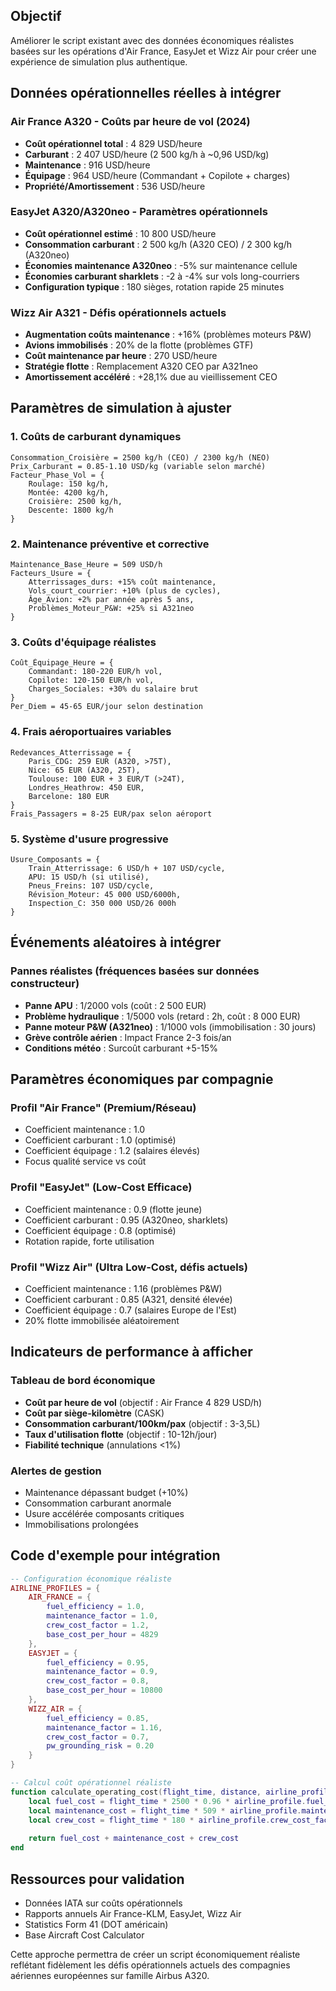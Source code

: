 ## Objectif
Améliorer le script existant avec des données économiques réalistes basées sur les opérations d'Air France, EasyJet et Wizz Air pour créer une expérience de simulation plus authentique.

## Données opérationnelles réelles à intégrer

### Air France A320 - Coûts par heure de vol (2024)
- **Coût opérationnel total** : 4 829 USD/heure
- **Carburant** : 2 407 USD/heure (2 500 kg/h à ~0,96 USD/kg)
- **Maintenance** : 916 USD/heure
- **Équipage** : 964 USD/heure (Commandant + Copilote + charges)
- **Propriété/Amortissement** : 536 USD/heure

### EasyJet A320/A320neo - Paramètres opérationnels
- **Coût opérationnel estimé** : 10 800 USD/heure
- **Consommation carburant** : 2 500 kg/h (A320 CEO) / 2 300 kg/h (A320neo)
- **Économies maintenance A320neo** : -5% sur maintenance cellule
- **Économies carburant sharklets** : -2 à -4% sur vols long-courriers
- **Configuration typique** : 180 sièges, rotation rapide 25 minutes

### Wizz Air A321 - Défis opérationnels actuels
- **Augmentation coûts maintenance** : +16% (problèmes moteurs P&W)
- **Avions immobilisés** : 20% de la flotte (problèmes GTF)
- **Coût maintenance par heure** : 270 USD/heure
- **Stratégie flotte** : Remplacement A320 CEO par A321neo
- **Amortissement accéléré** : +28,1% due au vieillissement CEO

## Paramètres de simulation à ajuster

### 1. Coûts de carburant dynamiques
```
Consommation_Croisière = 2500 kg/h (CEO) / 2300 kg/h (NEO)
Prix_Carburant = 0.85-1.10 USD/kg (variable selon marché)
Facteur_Phase_Vol = {
    Roulage: 150 kg/h,
    Montée: 4200 kg/h,
    Croisière: 2500 kg/h,
    Descente: 1800 kg/h
}
```

### 2. Maintenance préventive et corrective
```
Maintenance_Base_Heure = 509 USD/h
Facteurs_Usure = {
    Atterrissages_durs: +15% coût maintenance,
    Vols_court_courrier: +10% (plus de cycles),
    Âge_Avion: +2% par année après 5 ans,
    Problèmes_Moteur_P&W: +25% si A321neo
}
```

### 3. Coûts d'équipage réalistes
```
Coût_Équipage_Heure = {
    Commandant: 180-220 EUR/h vol,
    Copilote: 120-150 EUR/h vol,
    Charges_Sociales: +30% du salaire brut
}
Per_Diem = 45-65 EUR/jour selon destination
```

### 4. Frais aéroportuaires variables
```
Redevances_Atterrissage = {
    Paris_CDG: 259 EUR (A320, >75T),
    Nice: 65 EUR (A320, 25T),
    Toulouse: 100 EUR + 3 EUR/T (>24T),
    Londres_Heathrow: 450 EUR,
    Barcelone: 180 EUR
}
Frais_Passagers = 8-25 EUR/pax selon aéroport
```

### 5. Système d'usure progressive
```
Usure_Composants = {
    Train_Atterrissage: 6 USD/h + 107 USD/cycle,
    APU: 15 USD/h (si utilisé),
    Pneus_Freins: 107 USD/cycle,
    Révision_Moteur: 45 000 USD/6000h,
    Inspection_C: 350 000 USD/26 000h
}
```

## Événements aléatoires à intégrer

### Pannes réalistes (fréquences basées sur données constructeur)
- **Panne APU** : 1/2000 vols (coût : 2 500 EUR)
- **Problème hydraulique** : 1/5000 vols (retard : 2h, coût : 8 000 EUR)  
- **Panne moteur P&W (A321neo)** : 1/1000 vols (immobilisation : 30 jours)
- **Grève contrôle aérien** : Impact France 2-3 fois/an
- **Conditions météo** : Surcoût carburant +5-15%

## Paramètres économiques par compagnie

### Profil "Air France" (Premium/Réseau)
- Coefficient maintenance : 1.0
- Coefficient carburant : 1.0 (optimisé)
- Coefficient équipage : 1.2 (salaires élevés)
- Focus qualité service vs coût

### Profil "EasyJet" (Low-Cost Efficace)
- Coefficient maintenance : 0.9 (flotte jeune)
- Coefficient carburant : 0.95 (A320neo, sharklets)
- Coefficient équipage : 0.8 (optimisé)
- Rotation rapide, forte utilisation

### Profil "Wizz Air" (Ultra Low-Cost, défis actuels)
- Coefficient maintenance : 1.16 (problèmes P&W)
- Coefficient carburant : 0.85 (A321, densité élevée)
- Coefficient équipage : 0.7 (salaires Europe de l'Est)
- 20% flotte immobilisée aléatoirement

## Indicateurs de performance à afficher

### Tableau de bord économique
- **Coût par heure de vol** (objectif : Air France 4 829 USD/h)
- **Coût par siège-kilomètre** (CASK)
- **Consommation carburant/100km/pax** (objectif : 3-3,5L)
- **Taux d'utilisation flotte** (objectif : 10-12h/jour)
- **Fiabilité technique** (annulations <1%)

### Alertes de gestion
- Maintenance dépassant budget (+10%)
- Consommation carburant anormale
- Usure accélérée composants critiques
- Immobilisations prolongées

## Code d'exemple pour intégration

```lua
-- Configuration économique réaliste
AIRLINE_PROFILES = {
    AIR_FRANCE = {
        fuel_efficiency = 1.0,
        maintenance_factor = 1.0,
        crew_cost_factor = 1.2,
        base_cost_per_hour = 4829
    },
    EASYJET = {
        fuel_efficiency = 0.95,
        maintenance_factor = 0.9,
        crew_cost_factor = 0.8,
        base_cost_per_hour = 10800
    },
    WIZZ_AIR = {
        fuel_efficiency = 0.85,
        maintenance_factor = 1.16,
        crew_cost_factor = 0.7,
        pw_grounding_risk = 0.20
    }
}

-- Calcul coût opérationnel réaliste
function calculate_operating_cost(flight_time, distance, airline_profile)
    local fuel_cost = flight_time * 2500 * 0.96 * airline_profile.fuel_efficiency
    local maintenance_cost = flight_time * 509 * airline_profile.maintenance_factor
    local crew_cost = flight_time * 180 * airline_profile.crew_cost_factor
    
    return fuel_cost + maintenance_cost + crew_cost
end
```

## Ressources pour validation
- Données IATA sur coûts opérationnels
- Rapports annuels Air France-KLM, EasyJet, Wizz Air
- Statistics Form 41 (DOT américain)
- Base Aircraft Cost Calculator

Cette approche permettra de créer un script économiquement réaliste reflétant fidèlement les défis opérationnels actuels des compagnies aériennes européennes sur famille Airbus A320.
